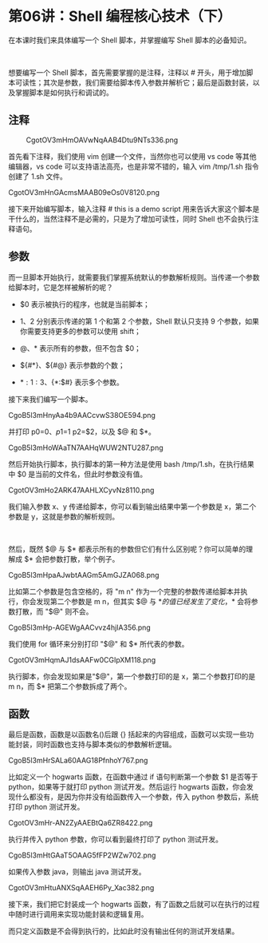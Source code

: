 # 第06讲：Shell 编程核心技术（下）

在本课时我们来具体编写一个 Shell 脚本，并掌握编写 Shell 脚本的必备知识。

 

想要编写一个 Shell 脚本，首先需要掌握的是注释，注释以 # 开头，用于增加脚本可读性；其次是参数，我们需要给脚本传入参数并解析它；最后是函数封装，以及掌握脚本是如何执行和调试的。

## 注释

          
CgotOV3mHmOAVwNqAAB4Dtu9NTs336.png


首先看下注释，我们使用 vim 创建一个文件，当然你也可以使用 vs code 等其他编辑器，vs code 可以支持语法高亮，也是非常不错的，输入 vim /tmp/1.sh 指令创建了 1.sh 文件。 

CgotOV3mHnGAcmsMAAB09eOs0V8120.png

接下来开始编写脚本，输入注释 # this is a demo script 用来告诉大家这个脚本是干什么的，当然注释不是必需的，只是为了增加可读性，同时 Shell 也不会执行注释语句。

## 参数     

而一旦脚本开始执行，就需要我们掌握系统默认的参数解析规则。当传递一个参数给脚本时，它是怎样被解析的呢？

* $0 表示被执行的程序，也就是当前脚本；

* $1、$2 分别表示传递的第 1 个和第 2 个参数，Shell 默认只支持 9 个参数，如果你需要支持更多的参数可以使用 shift；

* $@、$* 表示所有的参数，但不包含 $0；

* ${#*}、${#@} 表示参数的个数；

* ${*:1:3}、${*:$#} 表示多个参数。

接下来我们编写一个脚本。     

CgoB5l3mHnyAa4b9AACcvwS38OE594.png

并打印 p0=$0、p1=$1 p2=$2，以及 $@ 和 $*。

CgoB5l3mHoWAaTN7AAHqWUW2NTU287.png

然后开始执行脚本，执行脚本的第一种方法是使用 bash /tmp/1.sh，在执行结果中 $0 是当前的文件名，但此时参数没有值。

CgotOV3mHo2ARK47AAHLXCyvNz8110.png

我们输入参数 x、y 传递给脚本，你可以看到输出结果中第一个参数是 x，第二个参数是 y，这就是参数的解析规则。

             

然后，既然 $@ 与 $* 都表示所有的参数但它们有什么区别呢？你可以简单的理解成 $* 会把参数打散，举个例子。

CgoB5l3mHpaAJwbtAAGm5AmGJZA068.png

比如第二个参数是包含空格的，将 "m n" 作为一个完整的参数传递给脚本并执行，你会发现第二个参数是 m n，但其实 $@ 与 $* 的值已经发生了变化，$* 会将参数打散，而 "$@" 则不会。

CgoB5l3mHp-AGEWgAACvvz4hjIA356.png

我们使用 for 循环来分别打印 "$@" 和 $* 所代表的参数。

CgotOV3mHqmAJ1dsAAFw0CGIpXM118.png

执行脚本，你会发现如果是"$@"，第一个参数打印的是 x，第二个参数打印的是 m n，而 $* 把第二个参数拆成了两个。

## 函数     

最后是函数，函数是以函数名()后跟 {} 括起来的内容组成，函数可以实现一些功能封装，同时函数也支持与脚本类似的参数解析逻辑。

CgoB5l3mHrSALa60AAG18PfnhoY767.png

比如定义一个 hogwarts 函数，在函数中通过 if 语句判断第一个参数 $1 是否等于 python，如果等于就打印 python 测试开发。然后运行 hogwarts 函数，你会发现什么都没有，是因为你并没有给函数传入一个参数，传入 python 参数后，系统打印 python 测试开发。

CgotOV3mHr-AN2ZyAAEBtQa6ZR8422.png

执行并传入 python 参数，你可以看到最终打印了 python 测试开发。

CgoB5l3mHtGAaT5OAAG5fFP2WZw702.png

如果传入参数 java，则输出 java 测试开发。

CgotOV3mHtuANXSqAAEH6Py_Xac382.png

接下来，我们把它封装成一个 hogwarts 函数，有了函数之后就可以在执行的过程中随时进行调用来实现功能封装和逻辑复用。

而只定义函数是不会得到执行的，比如此时没有输出任何的测试开发结果。